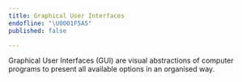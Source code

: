 ```yaml
---
title: Graphical User Interfaces
endofline: "\U0001F5A5"
published: false

---
```

Graphical User Interfaces (GUI) are visual abstractions of computer programs to present all available options in an organised way.